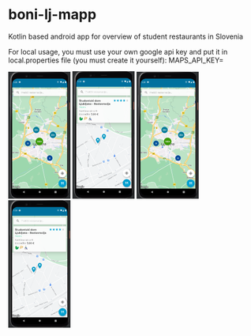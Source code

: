 # boni-lj-mapp
Kotlin based android app for overview of student restaurants in Slovenia

For local usage, you must use your own google api key and put it in local.properties file (you must create it yourself):
MAPS_API_KEY=<your-api-key>

<p float="left">
  <img src="/Screenshot_1.png" width="25%" />
  <img src="/Screenshot_2.png" width="25%" /> 
  <img src="/Screenshot_1.png" width="25%" />
  <img src="/Screenshot_2.png" width="25%" /> 
</p>
